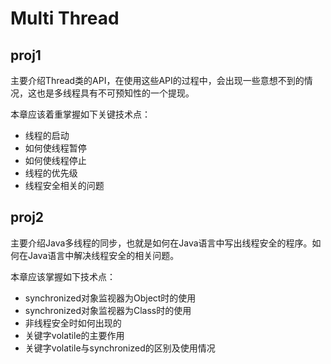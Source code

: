 # Multi Thread

## proj1
主要介绍Thread类的API，在使用这些API的过程中，会出现一些意想不到的情况，这也是多线程具有不可预知性的一个提现。

本章应该着重掌握如下关键技术点：
- 线程的启动
- 如何使线程暂停
- 如何使线程停止
- 线程的优先级
- 线程安全相关的问题

## proj2
主要介绍Java多线程的同步，也就是如何在Java语言中写出线程安全的程序。如何在Java语言中解决线程安全的相关问题。

本章应该掌握如下技术点：
- synchronized对象监视器为Object时的使用
- synchronized对象监视器为Class时的使用
- 非线程安全时如何出现的
- 关键字volatile的主要作用
- 关键字volatile与synchronized的区别及使用情况